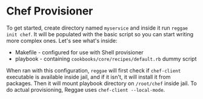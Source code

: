 # Chef Provisioner

To get started, create directory named `myservice` and inside it run `reggae init chef`. It will be populated with the basic script so you can start writing more complex ones. Let's see what's inside:
* Makefile - configured for use with Shell provisioner
* playbook - containing `cookbooks/core/recipes/default.rb` dummy script

When ran with this configuration, `reggae` will first check if `chef-client` executable is available inside jail, and if it isn't, it will install it from packages. Then it will mount playbook directory on `/root/chef` inside jail. To do actual provisioning, Reggae uses `chef-client --local-mode`.
